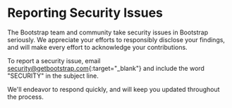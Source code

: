 # Reporting Security Issues

The Bootstrap team and community take security issues in Bootstrap seriously. We appreciate your efforts to responsibly disclose your findings, and will make every effort to acknowledge your contributions.

To report a security issue, email [security@getbootstrap.com](mailto:security@getbootstrap.com){:target="\_blank"} and include the word "SECURITY" in the subject line.

We'll endeavor to respond quickly, and will keep you updated throughout the process.
